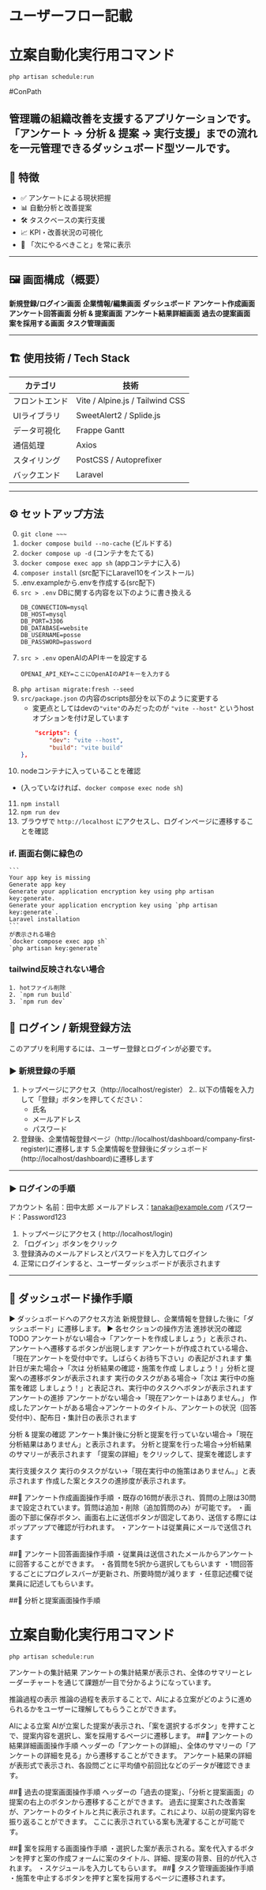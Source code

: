 # ユーザーフロー記載

# 立案自動化実行用コマンド
`php artisan schedule:run`


#ConPath

管理職の組織改善を支援するアプリケーションです。  
「アンケート → 分析 & 提案 → 実行支援」までの流れを一元管理できるダッシュボード型ツールです。
---

## 🚀 特徴

- ✅ アンケートによる現状把握
- 📊 自動分析と改善提案
- 🛠 タスクベースの実行支援
- 📈 KPI・改善状況の可視化
- 🧭 「次にやるべきこと」を常に表示

---

## 🖼️ 画面構成（概要）

**新規登録/ログイン画面**
**企業情報/編集画面**
 **ダッシュボード**
 **アンケート作成画面**
 **アンケート回答画面**
 **分析 & 提案画面**
 **アンケート結果詳細画面**
 **過去の提案画面**
 **案を採用する画面**
 **タスク管理画面**

---

## 🏗️ 使用技術 / Tech Stack

| カテゴリ | 技術 |
|----------|------|
| フロントエンド | Vite / Alpine.js / Tailwind CSS |
| UIライブラリ | SweetAlert2 / Splide.js |
| データ可視化 | Frappe Gantt |
| 通信処理 | Axios |
| スタイリング | PostCSS / Autoprefixer |
| バックエンド | Laravel |


---

## ⚙️ セットアップ方法
0. `git clone ~~~`
1. `docker compose build --no-cache` (ビルドする)
2. `docker compose up -d` (コンテナをたてる)
3. `docker compose exec app sh` (appコンテナに入る)
4. `composer install` (src配下にLaravel10をインストール)
5. .env.exampleから.envを作成する(src配下)
6. `src > .env` DBに関する内容を以下のように書き換える
    ```
    DB_CONNECTION=mysql
    DB_HOST=mysql
    DB_PORT=3306
    DB_DATABASE=website
    DB_USERNAME=posse
    DB_PASSWORD=password
    ```
7. `src > .env` openAIのAPIキーを設定する
    ```
    OPENAI_API_KEY=ここにOpenAIのAPIキーを入力する
    ```
8. `php artisan migrate:fresh --seed`
9. `src/package.json` の内容のscripts部分を以下のように変更する
    - 変更点としてはdevの`"vite"`のみだったのが `"vite --host"` というhostオプションを付け足しています
    ```json
        "scripts": {
            "dev": "vite --host",
            "build": "vite build"
    },
    ```
10. nodeコンテナに入っていることを確認
   - (入っていなければ、`docker compose exec node sh`)
11. `npm install`
12. `npm run dev`
13. ブラウザで `http://localhost` にアクセスし、ログインページに遷移することを確認

### if. 画面右側に緑色の
    ```
    Your app key is missing
    Generate app key
    Generate your application encryption key using php artisan key:generate.
    Generate your application encryption key using `php artisan key:generate`.
    Laravel installation
    ```
    が表示される場合
    `docker compose exec app sh`
    `php artisan key:generate` 

### tailwind反映されない場合
    1. hotファイル削除
    2. `npm run build`
    3. `npm run dev`


## 🔐 ログイン / 新規登録方法

このアプリを利用するには、ユーザー登録とログインが必要です。

### ▶ 新規登録の手順

1. トップページにアクセス（http://localhost/register）
2.. 以下の情報を入力して「登録」ボタンを押してください：
   - 氏名
   - メールアドレス
   - パスワード
4. 登録後、企業情報登録ページ（http://localhost/dashboard/company-first-register)に遷移します
5.企業情報を登録後にダッシュボード(http://localhost/dashboard)に遷移します

---

### ▶ ログインの手順
アカウント
名前：田中太郎
メールアドレス：tanaka@example.com
パスワード：Password123

1. トップページにアクセス ( http://localhost/login)
2. 「ログイン」ボタンをクリック
3. 登録済みのメールアドレスとパスワードを入力してログイン
4. 正常にログインすると、ユーザーダッシュボードが表示されます

---

## 🚀 ダッシュボード操作手順
▶ ダッシュボードへのアクセス方法
新規登録し、企業情報を登録した後に「ダッシュボード」に遷移します。
▶ 各セクションの操作方法
進捗状況の確認
TODO
アンケートがない場合→「アンケートを作成しましょう」と表示され、アンケートへ遷移するボタンが出現します
アンケートが作成されている場合、「現在アンケートを受付中です。しばらくお待ち下さい」の表記がされます
集計日が来た場合→「次は 分析結果の確認・施策を作成 しましょう！」分析と提案への遷移ボタンが表示されます
実行のタスクがある場合→「次は 実行中の施策を確認 しましょう！」と表記され、実行中のタスクへボタンが表示されます
アンケートの進捗
アンケートがない場合→「現在アンケートはありません。」
作成したアンケートがある場合→アンケートのタイトル、アンケートの状況（回答受付中）、配布日・集計日の表示されます


分析 & 提案の確認
アンケート集計後に分析と提案を行っていない場合→「現在分析結果はありません」と表示されます。
分析と提案を行った場合→分析結果のサマリーが表示されます
「提案の詳細」をクリックして、提案を確認します


実行支援タスク
実行のタスクがない→「現在実行中の施策はありません。」と表示されます
作成した案とタスクの進捗度が表示されます。


##🚀 アンケート作成画面操作手順
・既存の16問が表示され、質問の上限は30問まで設定されています。質問は追加・削除（追加質問のみ）が可能です。
・画面の下部に保存ボタン、画面右上に送信ボタンが固定してあり、送信する際にはポップアップで確認が行われます。
・アンケートは従業員にメールで送信されます

##🚀 アンケート回答画面操作手順
・従業員は送信されたメールからアンケートに回答することができます。
・各質問を5択から選択してもらいます
・1問回答するごとにプログレスバーが更新され、所要時間が減ります
・任意記述欄で従業員に記述してもらいます。

##🚀 分析と提案画面操作手順
# 立案自動化実行用コマンド
`php artisan schedule:run`

アンケートの集計結果
 アンケートの集計結果が表示され、全体のサマリーとレーダーチャートを通じて課題が一目で分かるようになっています。


推論過程の表示
 推論の過程を表示することで、AIによる立案がどのように進められるかをユーザーに理解してもらうことができます。


AIによる立案
 AIが立案した提案が表示され、「案を選択するボタン」を押すことで、提案内容を選択し、案を採用するページに遷移します。
##🚀 アンケートの結果詳細画面操作手順
ヘッダーの「アンケートの詳細」、全体のサマリーの「アンケートの詳細を見る」から遷移することができます。
アンケート結果の詳細が表形式で表示され、各設問ごとに平均値や前回比などのデータが確認できます。

##🚀 過去の提案画面操作手順
ヘッダーの「過去の提案」、「分析と提案画面」の提案の右上のボタンから遷移することができます。
過去に提案された改善案が、アンケートのタイトルと共に表示されます。これにより、以前の提案内容を振り返ることができます。
ここに表示されている案も洗濯することが可能です。


##🚀 案を採用する画面操作手順
・選択した案が表示される。案を代入するボタンを押すと案の作成フォームに案のタイトル、詳細、提案の背景、目的が代入されます。
・スケジュールを入力してもらいます。
##🚀 タスク管理画面操作手順
・施策を中止するボタンを押すと案を採用するページに遷移されます。


